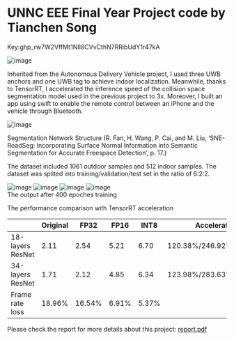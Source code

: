 <h1>UNNC EEE Final Year Project code by Tianchen Song</h1>

<p>Key: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</p>


![image](https://user-images.githubusercontent.com/70959938/199603800-3e2c72b1-012d-4cb6-bd26-e8f54232e754.png)



<p>Inherited from the Autonomous Delivery Vehicle project, I used three UWB anchors and one UWB tag to achieve indoor localization. Meanwhile, thanks to TensorRT, I accelerated the inference speed of the collision space segmentation model used in the previous project to 3x. Moreover, I built an app using swift to enable the remote control between an iPhone and the vehicle through Bluetooth.</p>

![image](https://user-images.githubusercontent.com/70959938/199602103-34c9fdda-86b7-44b5-bdec-6400f08c07f8.png)

<p>Segmentation Network Structure (R. Fan, H. Wang, P. Cai, and M. Liu, ‘SNE-RoadSeg: Incorporating Surface Normal Information into Semantic Segmentation for Accurate Freespace Detection’, p. 17.) </p>
The dataset included 1061 outdoor samples and 512 indoor samples. The dataset was splited into training/validation/test set in the ratio of 6:2:2.

 ![image](https://user-images.githubusercontent.com/70959938/199601606-03dbf007-a38b-4c24-bc79-a329ce23e1c3.png)
![image](https://user-images.githubusercontent.com/70959938/199601631-2580a39b-75b3-425c-ba4c-03420e4942b7.png)
![image](https://user-images.githubusercontent.com/70959938/199601665-f924bb61-0e14-4622-b986-08120e6685db.png)
![image](https://user-images.githubusercontent.com/70959938/199601676-c03edc88-b86b-4bc2-9824-bb5b98a6f818.png)\
The output after 400 epoches training


 
The performance comparison with TensorRT acceleration
 
|                         |     Original    |     FP32      |     FP16     |     INT8     |     Acceleration               |
|-------------------------|-----------------|---------------|--------------|--------------|--------------------------------|
|     18-layers ResNet    |     2.11        |     2.54      |     5.21     |     6.70     |     120.38%/246.92%/317.54%    |
|     34-layers ResNet    |     1.71        |     2.12      |     4.85     |     6.34     |     123.98%/283.63%/370.76%    |
|     Frame rate loss     |     18.96%      |     16.54%    |     6.91%    |     5.37%    |                                |


Please check the report for more details about this project:
 [report.pdf](https://github.com/SimonSongg/FYP/files/9924209/UNNC-FYP-Template-updated.on.March.2021.1.pdf)
